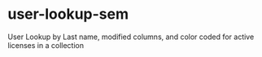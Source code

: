 # user-lookup-sem
User Lookup by Last name, modified columns,  and color coded for active licenses in a collection
